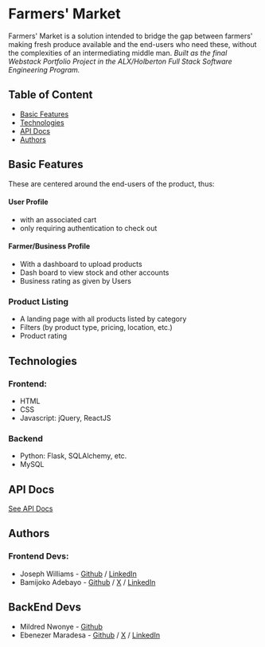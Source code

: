 # Farmers' Market
Farmers' Market is a solution intended to bridge the gap between farmers' making fresh produce available and the end-users who need these, without the complexities of an intermediating middle man.
_Built as the final Webstack Portfolio Project in the ALX/Holberton Full Stack Software Engineering Program._


## Table of Content
* [Basic Features](#features)
* [Technologies](#technologies)
* [API Docs](#api)
* [Authors](#authors)


## Basic Features
These are centered around the end-users of the product, thus:
#### User Profile
* with an associated cart
* only requiring authentication to check out


#### Farmer/Business Profile 
* With a dashboard to upload products
* Dash board to view stock and other accounts
* Business rating as given by Users

### Product Listing
* A landing page with all products listed by category
* Filters (by product type, pricing, location, etc.)
* Product rating


## Technologies
### Frontend:
* HTML
* CSS
* Javascript: jQuery, ReactJS

### Backend
* Python: Flask, SQLAlchemy, etc.
* MySQL

## API Docs
[See API Docs](backend/api/v1/README.md)

## Authors

### Frontend Devs:
* Joseph Williams - [Github](https://github.com/Thinktanksy) / [LinkedIn](https:/linkedin.com/in/joseph-williams-076a62270)
* Bamijoko Adebayo - [Github](https://github.com/thenumber1boss) / [X](https://x.com/thenumber1_boss) / [LinkedIn](https://linkedin.com/in/thenumber1boss)

## BackEnd Devs
* Mildred Nwonye - [Github](https://github.com/MildredJessica)
* Ebenezer Maradesa - [Github](https://github.com/maradeben) / [X](https://x.com/maradeben) / [LinkedIn](https://linkedin.com/in/ebenezer-maradesa)
